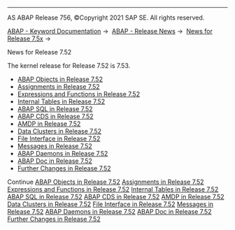   

* * *

AS ABAP Release 756, ©Copyright 2021 SAP SE. All rights reserved.

[ABAP - Keyword Documentation](https://help.sap.com/doc/abapdocu_756_index_htm/7.56/en-US/abenabap.htm) →  [ABAP - Release News](https://help.sap.com/doc/abapdocu_756_index_htm/7.56/en-US/abennews.htm) →  [News for Release 7.5x](https://help.sap.com/doc/abapdocu_756_index_htm/7.56/en-US/abennews-75.htm) → 

News for Release 7.52

The kernel release for Release 7.52 is 7.53.

-   [ABAP Objects in Release 7.52](https://help.sap.com/doc/abapdocu_756_index_htm/7.56/en-US/abennews-752-abap_objects.htm)
-   [Assignments in Release 7.52](https://help.sap.com/doc/abapdocu_756_index_htm/7.56/en-US/abennews-752-assignments.htm)
-   [Expressions and Functions in Release 7.52](https://help.sap.com/doc/abapdocu_756_index_htm/7.56/en-US/abennews-752-expressions.htm)
-   [Internal Tables in Release 7.52](https://help.sap.com/doc/abapdocu_756_index_htm/7.56/en-US/abennews-752-itab.htm)
-   [ABAP SQL in Release 7.52](https://help.sap.com/doc/abapdocu_756_index_htm/7.56/en-US/abennews-752-abap_sql.htm)
-   [ABAP CDS in Release 7.52](https://help.sap.com/doc/abapdocu_756_index_htm/7.56/en-US/abennews-752-abap_cds.htm)
-   [AMDP in Release 7.52](https://help.sap.com/doc/abapdocu_756_index_htm/7.56/en-US/abennews-752-amdp.htm)
-   [Data Clusters in Release 7.52](https://help.sap.com/doc/abapdocu_756_index_htm/7.56/en-US/abennews-752-data_cluster.htm)
-   [File Interface in Release 7.52](https://help.sap.com/doc/abapdocu_756_index_htm/7.56/en-US/abennews-752-dataset.htm)
-   [Messages in Release 7.52](https://help.sap.com/doc/abapdocu_756_index_htm/7.56/en-US/abennews-752-messages.htm)
-   [ABAP Daemons in Release 7.52](https://help.sap.com/doc/abapdocu_756_index_htm/7.56/en-US/abennews-752-daemons.htm)
-   [ABAP Doc in Release 7.52](https://help.sap.com/doc/abapdocu_756_index_htm/7.56/en-US/abennews-752-abap_doc.htm)
-   [Further Changes in Release 7.52](https://help.sap.com/doc/abapdocu_756_index_htm/7.56/en-US/abennews-752-others.htm)

Continue
[ABAP Objects in Release 7.52](https://help.sap.com/doc/abapdocu_756_index_htm/7.56/en-US/abennews-752-abap_objects.htm)
[Assignments in Release 7.52](https://help.sap.com/doc/abapdocu_756_index_htm/7.56/en-US/abennews-752-assignments.htm)
[Expressions and Functions in Release 7.52](https://help.sap.com/doc/abapdocu_756_index_htm/7.56/en-US/abennews-752-expressions.htm)
[Internal Tables in Release 7.52](https://help.sap.com/doc/abapdocu_756_index_htm/7.56/en-US/abennews-752-itab.htm)
[ABAP SQL in Release 7.52](https://help.sap.com/doc/abapdocu_756_index_htm/7.56/en-US/abennews-752-abap_sql.htm)
[ABAP CDS in Release 7.52](https://help.sap.com/doc/abapdocu_756_index_htm/7.56/en-US/abennews-752-abap_cds.htm)
[AMDP in Release 7.52](https://help.sap.com/doc/abapdocu_756_index_htm/7.56/en-US/abennews-752-amdp.htm)
[Data Clusters in Release 7.52](https://help.sap.com/doc/abapdocu_756_index_htm/7.56/en-US/abennews-752-data_cluster.htm)
[File Interface in Release 7.52](https://help.sap.com/doc/abapdocu_756_index_htm/7.56/en-US/abennews-752-dataset.htm)
[Messages in Release 7.52](https://help.sap.com/doc/abapdocu_756_index_htm/7.56/en-US/abennews-752-messages.htm)
[ABAP Daemons in Release 7.52](https://help.sap.com/doc/abapdocu_756_index_htm/7.56/en-US/abennews-752-daemons.htm)
[ABAP Doc in Release 7.52](https://help.sap.com/doc/abapdocu_756_index_htm/7.56/en-US/abennews-752-abap_doc.htm)
[Further Changes in Release 7.52](https://help.sap.com/doc/abapdocu_756_index_htm/7.56/en-US/abennews-752-others.htm)
